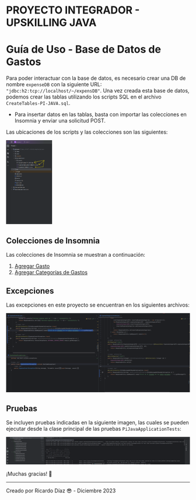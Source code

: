 # PROYECTO INTEGRADOR - UPSKILLING JAVA

# Guía de Uso - Base de Datos de Gastos

Para poder interactuar con la base de datos, es necesario crear una DB de nombre `expenseDB` con la siguiente URL: `"jdbc:h2:tcp://localhost/~/expensDB"`. Una vez creada esta base de datos, podemos crear las tablas utilizando los scripts SQL en el archivo `CreateTables-PI-JAVA.sql`.

- Para insertar datos en las tablas, basta con importar las colecciones en Insomnia y enviar una solicitud POST.

Las ubicaciones de los scripts y las colecciones son las siguientes:

<!--![Scripts](/ScriptS&Json/assets/scripts.png)-->
<img src="Scripts&Json/assets/scripts.png" alt="Scripts" width="25%">

## Colecciones de Insomnia

Las colecciones de Insomnia se muestran a continuación:

1. [Agregar Gasto](ScriptS&Json/assets/addExpenses.png)
2. [Agregar Categorías de Gastos](ScriptS&Json/assets/addExpensesCategories.png)

## Excepciones

Las excepciones en este proyecto se encuentran en los siguientes archivos:

![Excepciones](ScriptS&Json/assets/exceptions.png)

## Pruebas

Se incluyen pruebas indicadas en la siguiente imagen, las cuales se pueden ejecutar desde la clase principal de las pruebas `PiJavaApplicationTests`:

![Pruebas Pasadas](ScriptS&Json/assets/testsPassed.png)

¡Muchas gracias! 🙌

---
Creado por Ricardo Díaz 😎 - Diciembre 2023